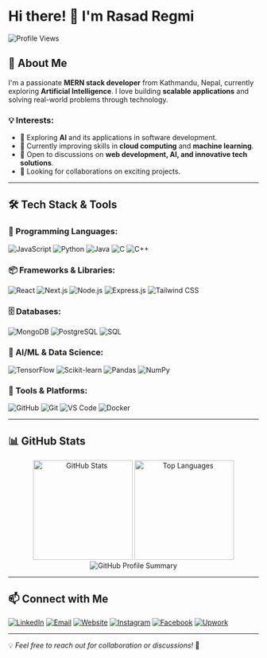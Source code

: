 # Hi there! 👋 I'm Rasad Regmi

![Profile Views](https://komarev.com/ghpvc/?username=rasadregmi&label=Profile%20Views&color=0e75b6&style=flat)

## 🚀 About Me
I'm a passionate **MERN stack developer** from Kathmandu, Nepal, currently exploring **Artificial Intelligence**. I love building **scalable applications** and solving real-world problems through technology.

### 💡 Interests:
- 🔭 Exploring **AI** and its applications in software development.
- 🌱 Currently improving skills in **cloud computing** and **machine learning**.
- 💬 Open to discussions on **web development, AI, and innovative tech solutions**.
- 🤝 Looking for collaborations on exciting projects.

---

## 🛠️ Tech Stack & Tools

### 🚀 Programming Languages:
![JavaScript](https://img.shields.io/badge/JavaScript-F7DF1E?style=for-the-badge&logo=javascript&logoColor=black)
![Python](https://img.shields.io/badge/Python-3776AB?style=for-the-badge&logo=python&logoColor=white)
![Java](https://img.shields.io/badge/Java-ED8B00?style=for-the-badge&logo=java&logoColor=white)
![C](https://img.shields.io/badge/C-00599C?style=for-the-badge&logo=c&logoColor=white)
![C++](https://img.shields.io/badge/C++-00599C?style=for-the-badge&logo=c%2B%2B&logoColor=white)

### 📦 Frameworks & Libraries:
![React](https://img.shields.io/badge/React-61DAFB?style=for-the-badge&logo=react&logoColor=black)
![Next.js](https://img.shields.io/badge/Next.js-000000?style=for-the-badge&logo=nextdotjs&logoColor=white)
![Node.js](https://img.shields.io/badge/Node.js-339933?style=for-the-badge&logo=node.js&logoColor=white)
![Express.js](https://img.shields.io/badge/Express.js-000000?style=for-the-badge&logo=express&logoColor=white)
![Tailwind CSS](https://img.shields.io/badge/Tailwind%20CSS-06B6D4?style=for-the-badge&logo=tailwindcss&logoColor=white)

### 🗄️ Databases:
![MongoDB](https://img.shields.io/badge/MongoDB-47A248?style=for-the-badge&logo=mongodb&logoColor=white)
![PostgreSQL](https://img.shields.io/badge/PostgreSQL-336791?style=for-the-badge&logo=postgresql&logoColor=white)
![SQL](https://img.shields.io/badge/SQL-4479A1?style=for-the-badge&logo=amazon-dynamodb&logoColor=white)

### 🤖 AI/ML & Data Science:
![TensorFlow](https://img.shields.io/badge/TensorFlow-FF6F00?style=for-the-badge&logo=tensorflow&logoColor=white)
![Scikit-learn](https://img.shields.io/badge/Scikit--learn-F7931E?style=for-the-badge&logo=scikit-learn&logoColor=white)
![Pandas](https://img.shields.io/badge/Pandas-150458?style=for-the-badge&logo=pandas&logoColor=white)
![NumPy](https://img.shields.io/badge/NumPy-013243?style=for-the-badge&logo=numpy&logoColor=white)

### 🔧 Tools & Platforms:
![GitHub](https://img.shields.io/badge/GitHub-181717?style=for-the-badge&logo=github&logoColor=white)
![Git](https://img.shields.io/badge/Git-F05032?style=for-the-badge&logo=git&logoColor=white)
![VS Code](https://img.shields.io/badge/VS%20Code-007ACC?style=for-the-badge&logo=visualstudiocode&logoColor=white)
![Docker](https://img.shields.io/badge/Docker-2496ED?style=for-the-badge&logo=docker&logoColor=white)

---

## 📊 GitHub Stats

<p align="center">
<img src="https://github-readme-stats.vercel.app/api?username=rasadregmi&show_icons=true&theme=dark" alt="GitHub Stats" height="200" />
<img src="https://github-readme-stats.vercel.app/api/top-langs/?username=rasadregmi&layout=compact&theme=dark" alt="Top Languages" height="200" />

  <img src="https://camo.githubusercontent.com/e94dbb11804f8989634c60222fd114d15aa738c748471c4d3615f75c13665cf9/687474703a2f2f6769746875622d70726f66696c652d73756d6d6172792d63617264732e76657263656c2e6170702f6170692f63617264732f70726f66696c652d64657461696c733f757365726e616d653d617279616c6269726174267468656d653d6461726b" alt="GitHub Profile Summary"/>
</p>

---

## 📫 Connect with Me
[![LinkedIn](https://img.shields.io/badge/LinkedIn-0A66C2?style=for-the-badge&logo=linkedin&logoColor=white)](https://www.linkedin.com/in/rasadregmi) 
[![Email](https://img.shields.io/badge/Email-D14836?style=for-the-badge&logo=gmail&logoColor=white)](mailto:rasadregmi@example.com)
[![Website](https://img.shields.io/badge/Website-000000?style=for-the-badge&logo=About.me&logoColor=white)](https://rasadregmi.com)
[![Instagram](https://img.shields.io/badge/Instagram-E4405F?style=for-the-badge&logo=instagram&logoColor=white)](https://www.instagram.com/regmi_rasad/)
[![Facebook](https://img.shields.io/badge/Facebook-1877F2?style=for-the-badge&logo=facebook&logoColor=white)](https://www.facebook.com/rasad.regmi)
[![Upwork](https://img.shields.io/badge/Upwork-6FDA44?style=for-the-badge&logo=upwork&logoColor=white)](https://www.upwork.com/freelancers/~01e65fb5a42bc52eae)

---

💡 *Feel free to reach out for collaboration or discussions!* 🚀
